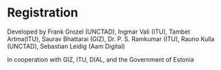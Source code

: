 # Registration

Developed by Frank Grozel (UNCTAD), Ingmar Vali (ITU), Tambet Artma(ITU), Saurav Bhattarai (GIZ), Dr. P. S. Ramkumar (ITU), Rauno Kulla (UNCTAD), Sebastian Leidig (Aam Digital)

In cooperation with GIZ, ITU, DIAL, and the Government of Estonia
